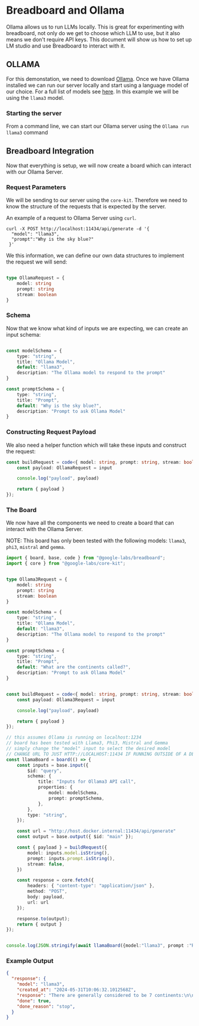 # Breadboard and Ollama

Ollama allows us to run LLMs locally. This is great for experimenting with breadboard, not only do we get to choose which LLM to use, but it also means we don't require API keys. This document will show us how to set up LM studio and use Breadboard to interact with it.

## OLLAMA

For this demonstation, we need to download [Ollama](https://ollama.com/). Once we have Ollama installed we can run our server locally and start using a language model of our choice. For a full list of models see [here](https://ollama.com/library). In this example we will be using the `llama3` model.

### Starting the server

From a command line, we can start our Ollama server using the `Ollama run llama3` command

## Breadboard Integration

Now that everything is setup, we will now create a board which can interact with our Ollama Server.

### Request Parameters

We will be sending to our server using the `core-kit`. Therefore we need to know the structure of the requests that is expected by the server.

An example of a request to Ollama Server using `curl`.

```
curl -X POST http://localhost:11434/api/generate -d '{
  "model": "llama3",
  "prompt":"Why is the sky blue?"
 }'
```

We this information, we can define our own data structures to implement the request we will send:

```Typescript

type OllamaRequest = {
    model: string 
    prompt: string
    stream: boolean
}
```

### Schema 
Now that we know what kind of inputs we are expecting, we can create an input schema:

```Typescript

const modelSchema = {
    type: "string",
    title: "Ollama Model",
    default: "llama3",
    description: "The Ollama model to respond to the prompt"
}

const promptSchema = {
    type: "string",
    title: "Prompt",
    default: "Why is the sky blue?",
    description: "Prompt to ask Ollama Model"
}
```

### Constructing Request Payload

We also need a helper function which will take these inputs and construct the request:

```Typescript
const buildRequest = code<{ model: string, prompt: string, stream: boolean}>((input) => {
    const payload: OllamaRequest = input

    console.log("payload", payload)

    return { payload }
});

```

### The Board

We now have all the components we need to create a board that can interact with the Ollama Server.

NOTE: This board has only been tested with the following models: `llama3`, `phi3`, `mistral` and `gemma`.


```Typescript
import { board, base, code } from "@google-labs/breadboard";
import { core } from "@google-labs/core-kit";


type Ollama3Request = {
    model: string 
    prompt: string
    stream: boolean
}

const modelSchema = {
    type: "string",
    title: "Ollama Model",
    default: "llama3",
    description: "The Ollama model to respond to the prompt"
}

const promptSchema = {
    type: "string",
    title: "Prompt",
    default: "What are the continents called?",
    description: "Prompt to ask Ollama Model"
}


const buildRequest = code<{ model: string, prompt: string, stream: boolean}>((input) => {
    const payload: Ollama3Request = input

    console.log("payload", payload)

    return { payload }
});

// this assumes Ollama is running on localhost:1234
// board has been tested with Llama3, Phi3, Mistral and Gemma
// simply change the "model" input to select the desired model
// CHANGE URL TO JUST HTTP://LOCALHOST:11434 IF RUNNING OUTSIDE OF A DEV CONTAINER
const llamaBoard = board(() => {
    const inputs = base.input({
        $id: "query",
        schema: {
            title: "Inputs for Ollama3 API call",
            properties: {
                model: modelSchema,
                prompt: promptSchema,
            },
        },
        type: "string",
    });

    const url = "http://host.docker.internal:11434/api/generate"
    const output = base.output({ $id: "main" });

    const { payload } = buildRequest({
        model: inputs.model.isString(),
        prompt: inputs.prompt.isString(),
        stream: false,
    })

    const response = core.fetch({
        headers: { "content-type": "application/json" },
        method: "POST",
        body: payload,
        url: url
    });

    response.to(output);
    return { output }
});


console.log(JSON.stringify(await llamaBoard({model:"llama3", prompt :"Return me a list of all the world's continents", stream: false }), null, 2));
```


### Example Output
```JSON
{
  "response": {
    "model": "llama3",
    "created_at": "2024-05-31T10:06:32.1012568Z",
    "response": "There are generally considered to be 7 continents:\n\n1. **Africa**\n2. **Antarctica** (note: sometimes considered a single continent with several regions, e.g., East Antarctica and West Antarctica)\n3. **Asia**\n4. **Australia/Oceania** (note: some sources consider Australia and Oceania as separate continents; others combine them into one)\n5. **Europe**\n6. **North America**\n7. **South America**\n\nSome definitions of a continent may group Europe and Asia together as a single continent, Eurasia, or combine North and South America as the Americas. Additionally, some sources consider the Arctic region to be a separate continent.\n\nHere's a brief description of each:\n\n1. Africa: Home to over 50 countries, including Egypt, Nigeria, and South Africa.\n2. Antarctica: An icy, frozen continent with no permanent residents (only scientists at research stations).\n3. Asia: The largest and most populous continent, featuring countries like China, India, Japan, and Indonesia.\n4. Australia/Oceania: A vast region of islands, including Australia, New Zealand, Papua New Guinea, and many Pacific Island nations.\n5. Europe: A diverse region with 50+ countries, such as the UK, Germany, France, Italy, Spain, and Greece.\n6. North America: Encompassing Canada, Mexico, the United States, and several Caribbean islands.\n7. South America: Comprising countries like Brazil, Argentina, Chile, Peru, and Colombia.\n\nKeep in mind that different sources may define continents slightly differently, but these 7 are generally accepted.",
    "done": true,
    "done_reason": "stop",
  }
}

```